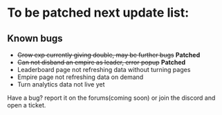 # To be patched next update list:

## Known bugs
- ~~Grow exp currently giving double, may be further bugs~~ **Patched**
- ~~Can not disband an empire as leader, error popup~~ **Patched**
- Leaderboard page not refreshing data without turning pages
- Empire page not refreshing data on demand
- Turn analytics data not live yet

Have a bug? report it on the forums(coming soon) or join the discord and open a ticket.
